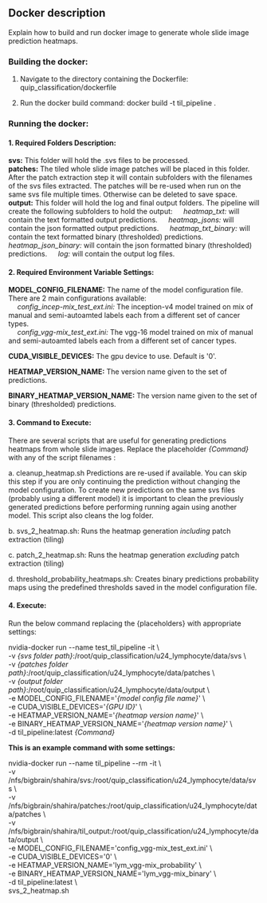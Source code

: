 ## Docker description

Explain how to build and run docker image to generate whole slide image prediction heatmaps.

### Building the docker:

1. Navigate to the directory containing the Dockerfile: 
quip_classification/dockerfile

2. Run the docker build command:
docker build -t til_pipeline .

### Running the docker:
#### 1. Required Folders Description:
**svs:** This folder will hold the .svs files to be processed.  
**patches:** The tiled whole slide image patches will be placed in this folder. After the patch extraction step it will contain subfolders with the filenames of the svs files extracted. The patches will be re-used when run on the same svs file multiple times. Otherwise can be deleted to save space.
**output:** This folder will hold the log and final output folders. The pipeline will create the following subfolders to hold the output: 
  *heatmap_txt:* will contain the text formatted output predictions.
  *heatmap_jsons:* will contain the json formatted output predictions. 
  *heatmap_txt_binary:* will contain the text formatted binary (thresholded) predictions. 
  *heatmap_json_binary:* will contain the json formatted binary (thresholded) predictions. 
  *log:* will contain the output log files. 

#### 2. Required Environment Variable Settings:
**MODEL_CONFIG_FILENAME:** The name of the model configuration file. There are 2 main configurations available:  
  *config_incep-mix_test_ext.ini:* The inception-v4 model trained on mix of manual and semi-autoamted labels each from a different set of cancer types.  
  *config_vgg-mix_test_ext.ini:* The vgg-16 model trained on mix of manual and semi-autoamted labels each from a different set of cancer types.  

**CUDA_VISIBLE_DEVICES:** The gpu device to use. Default is '0'.  

**HEATMAP_VERSION_NAME:** The version name given to the set of predictions.  

**BINARY_HEATMAP_VERSION_NAME:** The version name given to the set of binary (thresholded) predictions.  


#### 3. Command to Execute:
There are several scripts that are useful for generating predictions heatmaps from whole slide images. Replace the placeholder *{Command}* with any of the script filenames :

a. cleanup_heatmap.sh
Predictions are re-used if available. You can skip this step if you are only continuing the prediction without changing the model configuration. 
To create new predictions on the same svs files (probably using a different model) it is important to clean the previously generated predictions before performing running again using another model. This script also cleans the log folder.

b. svs_2_heatmap.sh:
Runs the heatmap generation *including* patch extraction (tiling)

c. patch_2_heatmap.sh:
Runs the heatmap generation *excluding* patch extraction (tiling)

d. threshold_probability_heatmaps.sh:
Creates binary predictions probability maps using the predefined thresholds saved in the model configuration file.


  

#### 4. Execute:
Run the below command replacing the {placeholders} with appropriate settings:  

nvidia-docker run --name test_til_pipeline  -it \\  
-v *{svs folder path}*:/root/quip_classification/u24_lymphocyte/data/svs  \\  
-v *{patches folder path}*:/root/quip_classification/u24_lymphocyte/data/patches   \\  
-v *{output folder path}*:/root/quip_classification/u24_lymphocyte/data/output   \\  
-e MODEL_CONFIG_FILENAME='*{model config file name}*'  \\  
-e CUDA_VISIBLE_DEVICES='*{GPU ID}*'  \\  
-e HEATMAP_VERSION_NAME='*{heatmap version name}*'  \\  
-e BINARY_HEATMAP_VERSION_NAME='*{heatmap version name}*'  \\  
-d til_pipeline:latest  *{Command}*
 

**This is an example command with some settings:**  

nvidia-docker run --name til_pipeline --rm -it \\  
-v /nfs/bigbrain/shahira/svs:/root/quip_classification/u24_lymphocyte/data/svs  \\  
-v  /nfs/bigbrain/shahira/patches:/root/quip_classification/u24_lymphocyte/data/patches   \\  
-v  /nfs/bigbrain/shahira/til_output:/root/quip_classification/u24_lymphocyte/data/output   \\  
-e MODEL_CONFIG_FILENAME='config_vgg-mix_test_ext.ini'  \\  
-e CUDA_VISIBLE_DEVICES='0'  \\  
-e HEATMAP_VERSION_NAME='lym_vgg-mix_probability'  \\  
-e BINARY_HEATMAP_VERSION_NAME='lym_vgg-mix_binary'  \\  
-d til_pipeline:latest \\  
svs_2_heatmap.sh

